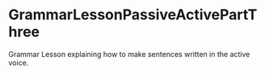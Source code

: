 # GrammarLessonPassiveActivePartThree
 Grammar Lesson explaining how to make sentences written in the active voice.
